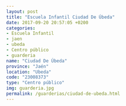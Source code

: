 ```yaml
---
layout: post
title: "Escuela Infantil Ciudad De Úbeda"
date: 2017-09-20 20:57:05 +0200
categories:
- Escuela Infantil
- jaen
- ubeda
- Centro público
- guarderia
name: "Ciudad De Úbeda"
province: "Jaén"
location: "Ubeda"
code: "23008373"
type: "Centro público"
img: guarderia.jpg
permalink: /guarderias/ciudad-de-ubeda.html
---
```

